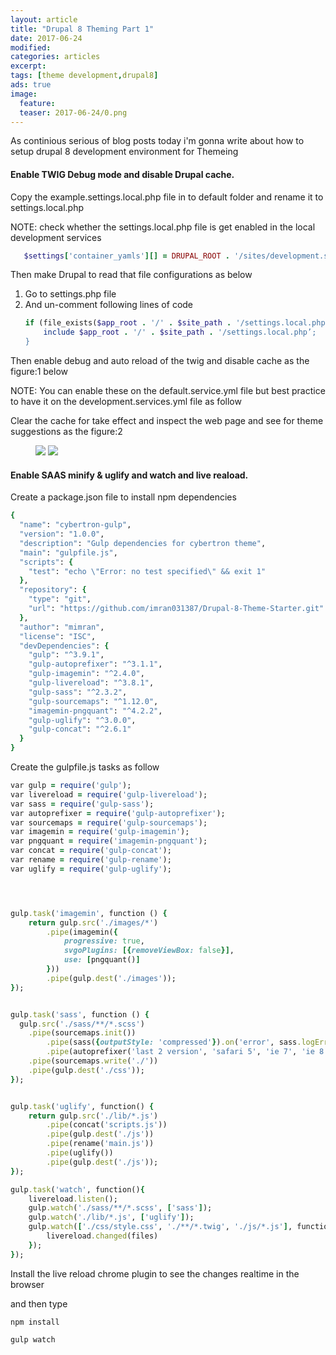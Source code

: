 ```yaml
---
layout: article
title: "Drupal 8 Theming Part 1"
date: 2017-06-24
modified:
categories: articles
excerpt:
tags: [theme development,drupal8]
ads: true
image:
  feature: 
  teaser: 2017-06-24/0.png
---  
```

As continious serious of blog posts today i'm gonna write about how to setup drupal 8  development environment for 
Themeing 

#### Enable TWIG Debug mode and disable Drupal cache.

Copy the example.settings.local.php file in to default folder and rename it to settings.local.php

NOTE: check whether the settings.local.php file is get enabled in the local development services

```ruby
   $settings['container_yamls'][] = DRUPAL_ROOT . '/sites/development.services.yml’;
```
Then make Drupal to read that file configurations as below

1. Go to settings.php file
2. And un-comment following lines of code
   ```ruby
   if (file_exists($app_root . '/' . $site_path . '/settings.local.php')) {
       include $app_root . '/' . $site_path . '/settings.local.php’;
   }
   ```
   
Then enable debug and auto reload of the twig and disable cache as the figure:1 below

NOTE: You can enable these on the default.service.yml file but best practice to have it on the 
development.services.yml file as follow

Clear the cache for take effect and inspect the web page and see for theme suggestions as the figure:2

<figure class="half">
	<a href="#"><img src="{{ site.url }}/images/2017-06-24/1.png"></a>
	<a href="#"><img src="{{ site.url }}/images/2017-06-24/2.png"></a>
</figure>

#### Enable SAAS minify & uglify and watch and live reaload.

Create a package.json file to install npm dependencies

```ruby
{  
  "name": "cybertron-gulp",
  "version": "1.0.0",
  "description": "Gulp dependencies for cybertron theme",
  "main": "gulpfile.js",
  "scripts": {
    "test": "echo \"Error: no test specified\" && exit 1"
  },
  "repository": {
    "type": "git",
    "url": "https://github.com/imran031387/Drupal-8-Theme-Starter.git"
  },
  "author": "mimran",
  "license": "ISC",
  "devDependencies": {
    "gulp": "^3.9.1",
    "gulp-autoprefixer": "^3.1.1",
    "gulp-imagemin": "^2.4.0",
    "gulp-livereload": "^3.8.1",
    "gulp-sass": "^2.3.2",
    "gulp-sourcemaps": "^1.12.0",
    "imagemin-pngquant": "^4.2.2",
    "gulp-uglify": "^3.0.0",
    "gulp-concat": "^2.6.1"
  }
}
```

Create the gulpfile.js tasks as follow

```ruby
var gulp = require('gulp');
var livereload = require('gulp-livereload');
var sass = require('gulp-sass');
var autoprefixer = require('gulp-autoprefixer');
var sourcemaps = require('gulp-sourcemaps');
var imagemin = require('gulp-imagemin');
var pngquant = require('imagemin-pngquant');
var concat = require('gulp-concat');
var rename = require('gulp-rename');
var uglify = require('gulp-uglify');




gulp.task('imagemin', function () {
    return gulp.src('./images/*')
        .pipe(imagemin({
            progressive: true,
            svgoPlugins: [{removeViewBox: false}],
            use: [pngquant()]
        }))
        .pipe(gulp.dest('./images'));
});


gulp.task('sass', function () {
  gulp.src('./sass/**/*.scss')
    .pipe(sourcemaps.init())
        .pipe(sass({outputStyle: 'compressed'}).on('error', sass.logError))
        .pipe(autoprefixer('last 2 version', 'safari 5', 'ie 7', 'ie 8', 'ie 9', 'opera 12.1', 'ios 6', 'android 4'))
    .pipe(sourcemaps.write('./'))
    .pipe(gulp.dest('./css'));
});


gulp.task('uglify', function() {
    return gulp.src('./lib/*.js')
        .pipe(concat('scripts.js'))
        .pipe(gulp.dest('./js'))
        .pipe(rename('main.js'))
        .pipe(uglify())
        .pipe(gulp.dest('./js'));
});

gulp.task('watch', function(){
    livereload.listen();
    gulp.watch('./sass/**/*.scss', ['sass']);
    gulp.watch('./lib/*.js', ['uglify']);
    gulp.watch(['./css/style.css', './**/*.twig', './js/*.js'], function (files){
        livereload.changed(files)
    });
});
```

Install the live reload chrome plugin to see the changes realtime in the browser

and then type

`npm install`

`gulp watch`








   
